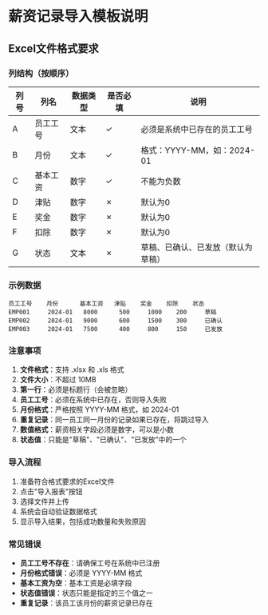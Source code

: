 # 薪资记录导入模板说明

## Excel文件格式要求

### 列结构（按顺序）

| 列号 | 列名 | 数据类型 | 是否必填 | 说明 |
|------|------|----------|----------|------|
| A | 员工工号 | 文本 | ✓ | 必须是系统中已存在的员工工号 |
| B | 月份 | 文本 | ✓ | 格式：YYYY-MM，如：2024-01 |
| C | 基本工资 | 数字 | ✓ | 不能为负数 |
| D | 津贴 | 数字 | ✗ | 默认为0 |
| E | 奖金 | 数字 | ✗ | 默认为0 |
| F | 扣除 | 数字 | ✗ | 默认为0 |
| G | 状态 | 文本 | ✗ | 草稿、已确认、已发放（默认为草稿）|

### 示例数据

```
员工工号    月份      基本工资   津贴    奖金    扣除    状态
EMP001     2024-01   8000      500     1000    200     草稿
EMP002     2024-01   9000      600     1500    300     已确认
EMP003     2024-01   7500      400     800     150     已发放
```

### 注意事项

1. **文件格式**：支持 .xlsx 和 .xls 格式
2. **文件大小**：不超过 10MB
3. **第一行**：必须是标题行（会被忽略）
4. **员工工号**：必须在系统中已存在，否则导入失败
5. **月份格式**：严格按照 YYYY-MM 格式，如 2024-01
6. **重复记录**：同一员工同一月份的记录如果已存在，将跳过导入
7. **数值格式**：薪资相关字段必须是数字，可以是小数
8. **状态值**：只能是"草稿"、"已确认"、"已发放"中的一个

### 导入流程

1. 准备符合格式要求的Excel文件
2. 点击"导入报表"按钮
3. 选择文件并上传
4. 系统会自动验证数据格式
5. 显示导入结果，包括成功数量和失败原因

### 常见错误

- **员工工号不存在**：请确保工号在系统中已注册
- **月份格式错误**：必须是 YYYY-MM 格式
- **基本工资为空**：基本工资是必填字段
- **状态值错误**：状态只能是指定的三个值之一
- **重复记录**：该员工该月份的薪资记录已存在 